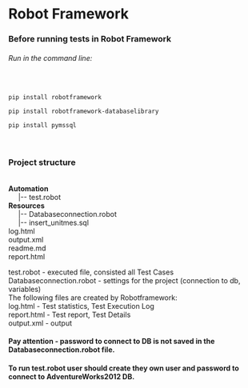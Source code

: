 <h1>Robot Framework</h1>
<h3>Before running tests in Robot Framework</h3>
<h6>Run in the command line:</h6>
<br>
<code>
pip install robotframework <br>
pip install robotframework-databaselibrary <br>
pip install pymssql
</code><br>
<br>

<h3>Project structure</h3><br>
<b>Automation</b><br>
&nbsp;&nbsp;&nbsp;&nbsp;     |-- test.robot<br>
<b>Resources</b><br>
&nbsp;&nbsp;&nbsp;&nbsp;     |-- Databaseconnection.robot<br>
&nbsp;&nbsp;&nbsp;&nbsp;     |-- insert_unitmes.sql<br>
log.html<br>
output.xml<br>
readme.md<br>
report.html<br>


test.robot - executed file, consisted all Test Cases
Databaseconnection.robot - settings for the  project (connection to db, variables)<br>
The following files are created by Robotframework:<br>
log.html - Test statistics, Test Execution Log<br>
report.html - Test report, Test Details <br>
output.xml - output<br>

<h4>Pay attention - password to connect to DB is not saved in the Databaseconnection.robot file.</h4>
<h4>To run test.robot  user should create they own user and password to connect to AdventureWorks2012 DB.</h4>


